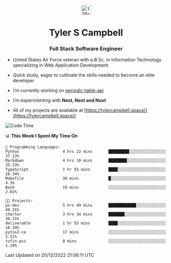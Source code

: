 <p align="center">
<a href="https://www.linkedin.com/in/t36campbell" target="blank"><img align="center" src="https://ik.imagekit.io/t36campbell/Portfolio/linkedin.png.original_m8bbGgPh6.png" alt="t36campbell" height="30" width="30" /></a>
</p>
<h1 align="center">Tyler S Campbell</h1>
<h3 align="center">Full Stack Software Engineer</h3>

* United States Air Force veteran with a B.Sc. in Information Technology specializing in Web Application Development. 

* Quick study, eager to cultivate the skills needed to become an elite developer.

* I’m currently working on [periodic-table-api](https://github.com/t36campbell/periodic-table-api)

* I’m experimenting with **Nest, Next and Nuxt**

* All of my projects are available at [https://tylercampbell.space/](https://tylercampbell.space/)

<!--START_SECTION:waka-->
![Code Time](http://img.shields.io/badge/Code%20Time-2%2C054%20hrs%2037%20mins-blue)

📊 **This Week I Spent My Time On** 

```text
💬 Programming Languages: 
Python                   4 hrs 22 mins       █████████░░░░░░░░░░░░░░░░   37.13% 
Markdown                 4 hrs 10 mins       ████████░░░░░░░░░░░░░░░░░   35.33% 
TypeScript               1 hr 55 mins        ████░░░░░░░░░░░░░░░░░░░░░   16.34% 
Makefile                 30 mins             █░░░░░░░░░░░░░░░░░░░░░░░░   4.3% 
Bash                     19 mins             ░░░░░░░░░░░░░░░░░░░░░░░░░   2.81%

🐱‍💻 Projects: 
ps-dev                   5 hrs 49 mins       ████████████░░░░░░░░░░░░░   49.31% 
charter                  3 hrs 34 mins       ███████░░░░░░░░░░░░░░░░░░   30.31% 
deliverable              1 hr 55 mins        ████░░░░░░░░░░░░░░░░░░░░░   16.34% 
pytos2-ce                17 mins             ░░░░░░░░░░░░░░░░░░░░░░░░░   2.51% 
tufin-pss                8 mins              ░░░░░░░░░░░░░░░░░░░░░░░░░   1.19%

```


 Last Updated on 20/12/2022 21:06:11 UTC
<!--END_SECTION:waka-->
